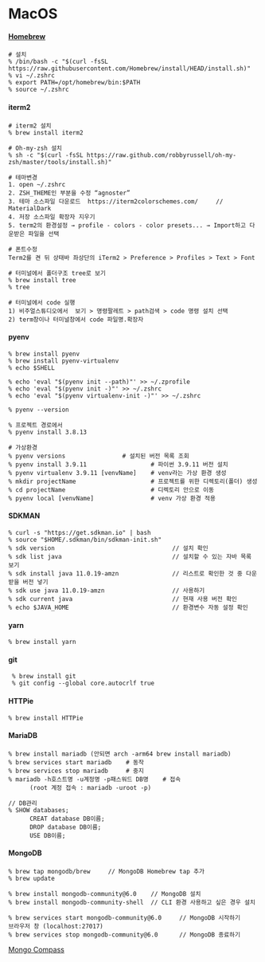 # MacOS

#### [Homebrew](https://brew.sh/)

    # 설치 
    % /bin/bash -c "$(curl -fsSL https://raw.githubusercontent.com/Homebrew/install/HEAD/install.sh)"
    % vi ~/.zshrc
    % export PATH=/opt/homebrew/bin:$PATH
    % source ~/.zshrc
    
#### iterm2

	# iterm2 설치
	% brew install iterm2
    
    # Oh-my-zsh 설치
    % sh -c "$(curl -fsSL https://raw.github.com/robbyrussell/oh-my-zsh/master/tools/install.sh)"
	
	# 테마변경
	1. open ~/.zshrc 
	2. ZSH_THEME인 부분을 수정 “agnoster”
	3. 테마 소스파일 다운로드  https://iterm2colorschemes.com/     // MaterialDark
	4. 저장 소스파일 확장자 지우기 
	5. term2의 환경설정 → profile - colors - color presets... → Import하고 다운받은 파일을 선택
	
	# 폰트수정
	Term2를 켠 뒤 상태바 좌상단의 iTerm2 > Preference > Profiles > Text > Font

	# 터미널에서 폴더구조 tree로 보기
	% brew install tree
    % tree 

	# 터미널에서 code 실행
	1) 비주얼스튜디오에서  보기 > 명령팔레트 > path검색 > code 명령 설치 선택
	2) term창이나 터미널창에서 code 파일명.확장자

#### pyenv

    % brew install pyenv
    % brew install pyenv-virtualenv
    % echo $SHELL

    % echo 'eval "$(pyenv init --path)"' >> ~/.zprofile  
    % echo 'eval "$(pyenv init -)"' >> ~/.zshrc  
    % echo 'eval "$(pyenv virtualenv-init -)"' >> ~/.zshrc  

    % pyenv --version

    % 프로젝트 경로에서
    % pyenv install 3.8.13
  
    # 가상환경
    % pyenv versions			    # 설치된 버전 목록 조회
    % pyenv install 3.9.11                  # 파이썬 3.9.11 버전 설치
    % pyenv virtualenv 3.9.11 [venvName]    # venv라는 가상 환경 생성
    % mkdir projectName                     # 프로젝트를 위한 디렉토리(폴더) 생성
    % cd projectName                        # 디렉토리 안으로 이동
    % pyenv local [venvName]                # venv 가상 환경 적용

#### SDKMAN

    % curl -s "https://get.sdkman.io" | bash
    % source "$HOME/.sdkman/bin/sdkman-init.sh"
    % sdk version                                 // 설치 확인
    % sdk list java                               // 설치할 수 있는 자바 목록 보기
    % sdk install java 11.0.19-amzn               // 리스트로 확인한 것 중 다운받을 버전 넣기
    % sdk use java 11.0.19-amzn                   // 사용하기
    % sdk current java                            // 현재 사용 버전 확인
    % echo $JAVA_HOME                             // 환경변수 자동 설정 확인
  
#### yarn

    % brew install yarn


#### git

     % brew install git
     % git config --global core.autocrlf true

#### HTTPie

 	% brew install HTTPie 

#### MariaDB

    % brew install mariadb (안되면 arch -arm64 brew install mariadb)
    % brew services start mariadb    # 동작
    % brew services stop mariadb     # 중지
    % mariadb -h호스트명 -u계정명 -p패스워드 DB명    # 접속
          (root 계정 접속 : mariadb -uroot -p)

    // DB관리
    % SHOW databases;    
          CREAT database DB이름;
          DROP database DB이름;
          USE DB이름;

#### MongoDB

    % brew tap mongodb/brew     // MongoDB Homebrew tap 추가
    % brew update

    % brew install mongodb-community@6.0    // MongoDB 설치
    % brew install mongodb-community-shell  // CLI 환경 사용하고 싶은 경우 설치

    % brew services start mongodb-community@6.0     // MongoDB 시작하기
    브라우저 창 (localhost:27017)
    % brew services stop mongodb-community@6.0      // MongoDB 종료하기

[Mongo Compass](https://www.mongodb.com/products/tools/compass)
    
